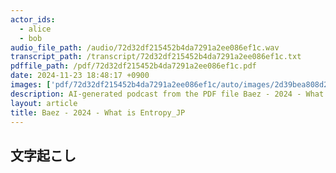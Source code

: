 ```yaml
---
actor_ids:
  - alice
  - bob
audio_file_path: /audio/72d32df215452b4da7291a2ee086ef1c.wav
transcript_path: /transcript/72d32df215452b4da7291a2ee086ef1c.txt
pdffile_path: /pdf/72d32df215452b4da7291a2ee086ef1c.pdf
date: 2024-11-23 18:48:17 +0900
images: ['pdf/72d32df215452b4da7291a2ee086ef1c/auto/images/2d39bea808d2efbda9bd0c5795ee94b48260003d8a791b8e362632fde19d9ef2.jpg', 'pdf/72d32df215452b4da7291a2ee086ef1c/auto/images/ee62bc69a61acbc141f5bee01eebd229608d6e78771592275840ccea46675cee.jpg', 'pdf/72d32df215452b4da7291a2ee086ef1c/auto/images/0937596ae2bf58309f160b483549b9b1b35b700a52308df0de52477876b2c0b5.jpg', 'pdf/72d32df215452b4da7291a2ee086ef1c/auto/images/7f41a6aeccef4fc6f1557faef54902589e1210aa57e0658e777ef8fb0102f09e.jpg', 'pdf/72d32df215452b4da7291a2ee086ef1c/auto/images/61bd82c605ea11d78cfe2d797bd9b53aa6fc4bfe885828a5e70208deb0768f5e.jpg', 'pdf/72d32df215452b4da7291a2ee086ef1c/auto/images/66aa250490c2064f5fb2a9689d4a1b01702c22767605ff53a20dd563681012e1.jpg', 'pdf/72d32df215452b4da7291a2ee086ef1c/auto/images/e4ac3ed6113818223f49ce68c43a0a803c5fc711491097ca8d06322394de4dd5.jpg', 'pdf/72d32df215452b4da7291a2ee086ef1c/auto/images/c87f66375760d3d8f0ee9563bb34dc41566356506e72d36815cf8b1a91ed6de7.jpg', 'pdf/72d32df215452b4da7291a2ee086ef1c/auto/images/809998215d251d5829e4d18095426e55383239cc686497ad858e99ec81b1d56d.jpg', 'pdf/72d32df215452b4da7291a2ee086ef1c/auto/images/4768eea204d902208fa5c3be027709535fd84f0ff776e8397087e8b67ad8a6da.jpg', 'pdf/72d32df215452b4da7291a2ee086ef1c/auto/images/4917defc89874e414092988906c4996c8947b6c89067fc5dcfa28748e216d5cf.jpg', 'pdf/72d32df215452b4da7291a2ee086ef1c/auto/images/cdda0b3df5d4c6d09c0d17805d32bf876152746d52857df3e94e9b2e2d6912f6.jpg', 'pdf/72d32df215452b4da7291a2ee086ef1c/auto/images/65a952b87af32ddea5a83e24f9b7c874981e5f7b7105b17768142771cf7e3787.jpg', 'pdf/72d32df215452b4da7291a2ee086ef1c/auto/images/39a424537851e23c0f2c8499c52bb7a63d63d990cd148ea13c174323eee91428.jpg', 'pdf/72d32df215452b4da7291a2ee086ef1c/auto/images/416d3202592e47b87d9f78ee7725045eb8ecb9efc2fa42410cddcbdca9fb18b6.jpg', 'pdf/72d32df215452b4da7291a2ee086ef1c/auto/images/0073bded49ec9c7fb32f6e3725bec20623756e4ed637091adb06839199713ace.jpg', 'pdf/72d32df215452b4da7291a2ee086ef1c/auto/images/d62469697e931a57e5211369ecebe8e83529afdee1f6567f33d3c8efa84e4ec5.jpg', 'pdf/72d32df215452b4da7291a2ee086ef1c/auto/images/377d0723f18e3fd109c03ae71280a5ae72920cc577abc23d61031bd6602bf689.jpg', 'pdf/72d32df215452b4da7291a2ee086ef1c/auto/images/4fc1b064045805ec5e8812f9b17ab290d4b020ee9f5f607ad4ae7b2c7008fdfe.jpg', 'pdf/72d32df215452b4da7291a2ee086ef1c/auto/images/9d48a6baf3753f02343d682721c9964a2fb7b7c09948dc2046c6dad0d1d5bfbc.jpg', 'pdf/72d32df215452b4da7291a2ee086ef1c/auto/images/79279ac6f9f7a7c7063087388aec4b32948f1737795ef768408e894eda139e82.jpg', 'pdf/72d32df215452b4da7291a2ee086ef1c/auto/images/eee0c15f5d0aa645dbe4218271323fc1a817afc30b8c9a72db0e52db512d072d.jpg', 'pdf/72d32df215452b4da7291a2ee086ef1c/auto/images/7923a6b8e411f7fd3971545ac55c8a0f115c2fbcd75128c46e0b3dfab1ad828e.jpg', 'pdf/72d32df215452b4da7291a2ee086ef1c/auto/images/05ea43c22c2c48d059f0ff44cbbca546970fd2456d0f8eabee73010dcd45c9ba.jpg', 'pdf/72d32df215452b4da7291a2ee086ef1c/auto/images/2e0543a8dd16e4b15fd46190692816ec9ff7360fa72ef4777b14c31e2af4bebc.jpg', 'pdf/72d32df215452b4da7291a2ee086ef1c/auto/images/0fd2a29c07f6839eb1e1fe7c31df7edf262d3e340c5f619d40e31b844b676b8b.jpg', 'pdf/72d32df215452b4da7291a2ee086ef1c/auto/images/d3e208fb4b5e085de76f212188f855502b8b8d1f80d1a68dffe1000c92989910.jpg', 'pdf/72d32df215452b4da7291a2ee086ef1c/auto/images/77dedb500290f90eb5d890e064ee063b30e5fb6ee2dbbbc264b09fcde94833da.jpg', 'pdf/72d32df215452b4da7291a2ee086ef1c/auto/images/9769bf511e4ca0331030d2719015f58e6fe9170f8a444664f47dc72a1828171e.jpg', 'pdf/72d32df215452b4da7291a2ee086ef1c/auto/images/a34b35c97c70f1dfaf8be10d4caaf6cf8f26c9315e9bae0580f0641283277606.jpg', 'pdf/72d32df215452b4da7291a2ee086ef1c/auto/images/8ab6ce3a4bf6704bfdfa8ad2438080c568b91c110531088a04a672f90c5b78ac.jpg', 'pdf/72d32df215452b4da7291a2ee086ef1c/auto/images/322acd95b14750c9e622d6f45708b3e12082eb1b1e095cb586ac24efa8264cc9.jpg', 'pdf/72d32df215452b4da7291a2ee086ef1c/auto/images/bac8b8602f9b3dad0dc4f9a3275e83ca5181b57595350aa1b08c06f41316e5bd.jpg', 'pdf/72d32df215452b4da7291a2ee086ef1c/auto/images/d78e37b39a76416168ad1925c88d79e29beb7af852b07b7ec08450ca3462eb5f.jpg', 'pdf/72d32df215452b4da7291a2ee086ef1c/auto/images/77dad7134846381a11736a7c5dcb72f19e48cd600df8ae268b7cefd6a4204630.jpg', 'pdf/72d32df215452b4da7291a2ee086ef1c/auto/images/7bdf518d385b2209b4ea36910a37fa665aef00761d841f776f92eff43a843776.jpg', 'pdf/72d32df215452b4da7291a2ee086ef1c/auto/images/b27307722641cf75a26fdda2aaf3fe890357c4f83e9c8052ec434367e323da09.jpg', 'pdf/72d32df215452b4da7291a2ee086ef1c/auto/images/30ac3e68b3a8d7b3154aad28e873ffbfb6d1362f6be844e4342093be91196d34.jpg', 'pdf/72d32df215452b4da7291a2ee086ef1c/auto/images/cc343a0fb886ec577a21cc17e1b0854461f4049e26682d3a3818f03e539f7804.jpg', 'pdf/72d32df215452b4da7291a2ee086ef1c/auto/images/1b0e713588438862bf96150f75922a2571f8b8b33a0a2cd7a209e3104d8d7804.jpg', 'pdf/72d32df215452b4da7291a2ee086ef1c/auto/images/9f42e5d8830377a4ba8fe66e15db7c9aabc33bca38e08b8dd14a64afc1ce4909.jpg', 'pdf/72d32df215452b4da7291a2ee086ef1c/auto/images/463f969d3a48ceb992b4a960c34c5a40d8d38fc8b0ec0ec6bcc2f02f0088ec63.jpg', 'pdf/72d32df215452b4da7291a2ee086ef1c/auto/images/f8f73354b1c0e9369f7a02f2afea53c346f3caf257aa470d4b09b1e72ddf425d.jpg', 'pdf/72d32df215452b4da7291a2ee086ef1c/auto/images/0f3fad31d140f431299faf69ad6bbdb8691500bf7dd0d132561f7b1f48ee9ec6.jpg', 'pdf/72d32df215452b4da7291a2ee086ef1c/auto/images/1021cd8352a456c5c071915d14476590ef466da478bc965fcf3b3b6f2783e935.jpg', 'pdf/72d32df215452b4da7291a2ee086ef1c/auto/images/d1152afbf331b9b808ec1c73e0ac7e71e3f5e7f789cbfd3d890f0239b6077823.jpg', 'pdf/72d32df215452b4da7291a2ee086ef1c/auto/images/8d49868ff44169d27f972d52561cf04e872a7d3b2edc2a21f4ac67a8ab352d76.jpg', 'pdf/72d32df215452b4da7291a2ee086ef1c/auto/images/802271202db79228c75e9bbd978aaed8ea7a355b83a4f8639627a0aaf6a47135.jpg', 'pdf/72d32df215452b4da7291a2ee086ef1c/auto/images/c2c7f04634a804db8596e47d420c5084b1c14f2b8f77445fe8d144c0f1582eca.jpg', 'pdf/72d32df215452b4da7291a2ee086ef1c/auto/images/4b97d88455e2d183b5d8538949cf254634c4f295304d6120ba9126d44fce0e3f.jpg', 'pdf/72d32df215452b4da7291a2ee086ef1c/auto/images/c9a0216a82a92c137c26a7c82d1c23feed8dccfa86cfef145a13f01948abd0f2.jpg', 'pdf/72d32df215452b4da7291a2ee086ef1c/auto/images/65a82700f88891aa184942e4fb693c4d0fe50283a1515d2543ba2af9a170b7fe.jpg', 'pdf/72d32df215452b4da7291a2ee086ef1c/auto/images/692bd129f021adb79afba92369de008c2c29dd71cbefc99ddb1159b32c1576e2.jpg', 'pdf/72d32df215452b4da7291a2ee086ef1c/auto/images/79d09574916cab7ee23282ffedbeab57cd7fade22d9724ca5c361fb1e0478ca5.jpg', 'pdf/72d32df215452b4da7291a2ee086ef1c/auto/images/9c4ee4f47d407853a15cc06563ac3f95f59d1559997683999ab897ea00e03752.jpg', 'pdf/72d32df215452b4da7291a2ee086ef1c/auto/images/4883d274c2ca7e24bb1bdfceb7ad9f3bfa874750ae4767e13080f953b588502c.jpg', 'pdf/72d32df215452b4da7291a2ee086ef1c/auto/images/96f5a45d7683a54ef2404d9750aafa0b1f7b75fd87a722f49d273d7aaba8e7ea.jpg', 'pdf/72d32df215452b4da7291a2ee086ef1c/auto/images/a34aeadbee7a6dae88c11775be025586ff05f0210aa4eec46981ccbefb7a9673.jpg', 'pdf/72d32df215452b4da7291a2ee086ef1c/auto/images/3eb1069f91fc042e088c86ded04eaaa3f89650ec6a18faf6c3ad8a00937b1eaa.jpg', 'pdf/72d32df215452b4da7291a2ee086ef1c/auto/images/cc506be16ba12823ff81b0b01bac2b7d20c5010082cb4ef9c4bc8543f90b0fe4.jpg', 'pdf/72d32df215452b4da7291a2ee086ef1c/auto/images/b3948994212ba3d2a591085fe73b020bdfdbc237625daf046e0524e844edf96e.jpg', 'pdf/72d32df215452b4da7291a2ee086ef1c/auto/images/86a259e8d3442199282da76c90a30941329fa4a3d78db6de19219e7326772210.jpg', 'pdf/72d32df215452b4da7291a2ee086ef1c/auto/images/b5284778edae2d099a623255bc3c00e90b4b0a8b033eeba4326273d90f5c40ec.jpg', 'pdf/72d32df215452b4da7291a2ee086ef1c/auto/images/e1f9a1f855c67e9ca9c0a6fe4b5c984a0c32644047da7c28f87ad879e8bc87de.jpg', 'pdf/72d32df215452b4da7291a2ee086ef1c/auto/images/84e384cd85a616593f0826258ee54ed57a19af05598a144ab6d8bf0489cae02e.jpg', 'pdf/72d32df215452b4da7291a2ee086ef1c/auto/images/4f09531f6d401c0d36e09d96df961fe9e13cb74ac102afb252d921742336eb23.jpg', 'pdf/72d32df215452b4da7291a2ee086ef1c/auto/images/3a741e7d2a1204f367687da46734cc22234bc03eb4768bcaebebe770023dddb4.jpg', 'pdf/72d32df215452b4da7291a2ee086ef1c/auto/images/5c208e612adfe3ef86f9399c370135fa984f2ad3c805f243b3c048898ff61ec4.jpg', 'pdf/72d32df215452b4da7291a2ee086ef1c/auto/images/2e387c0097271bf885049aa32a1bd57dcd2e25788cf0571b020e85e484965a2f.jpg']
description: AI-generated podcast from the PDF file Baez - 2024 - What is Entropy_JP
layout: article
title: Baez - 2024 - What is Entropy_JP
---
```


## 文字起こし


